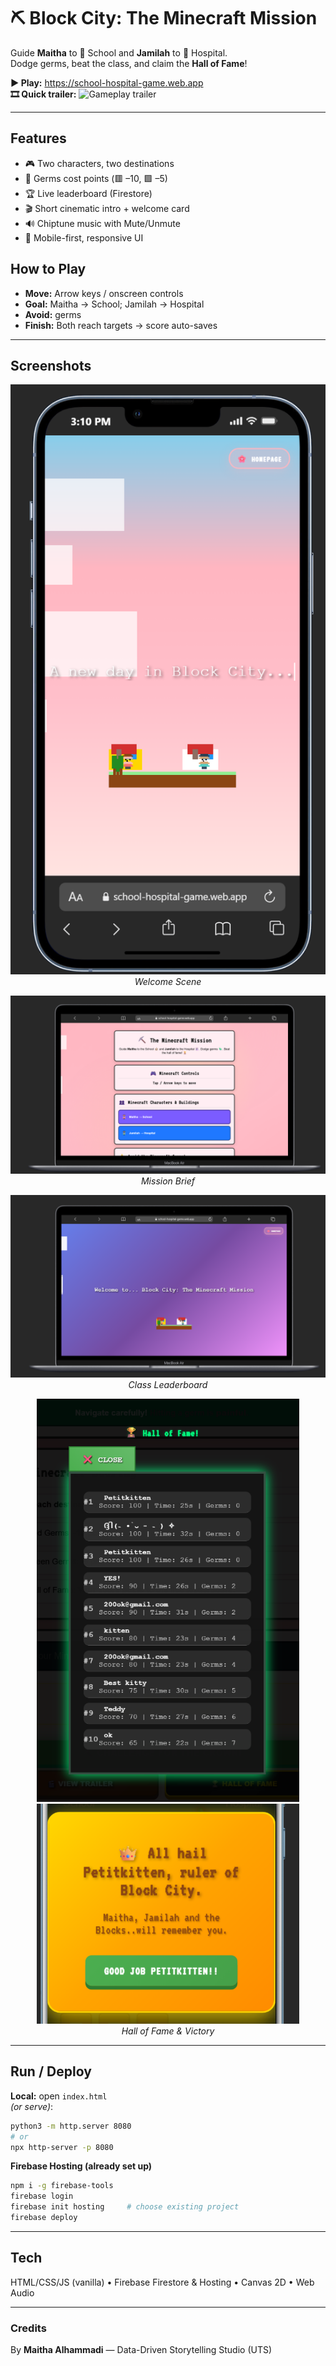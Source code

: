 # ⛏️ Block City: The Minecraft Mission

Guide **Maitha** to 🏫 School and **Jamilah** to 🏥 Hospital.  
Dodge germs, beat the class, and claim the **Hall of Fame**!

**▶️ Play:** https://school-hospital-game.web.app  
**🎞️ Quick trailer:** ![Gameplay trailer](docs/media/demo.gif)

---

## Features
- 🎮 Two characters, two destinations
- 🦠 Germs cost points (🟥 –10, 🟩 –5)
- 🏆 Live leaderboard (Firestore)
- 🎬 Short cinematic intro + welcome card
- 🔊 Chiptune music with Mute/Unmute
- 📱 Mobile-first, responsive UI

## How to Play
- **Move:** Arrow keys / onscreen controls  
- **Goal:** Maitha → School; Jamilah → Hospital  
- **Avoid:** germs  
- **Finish:** Both reach targets → score auto-saves

---

## Screenshots
<p align="center">
  <img src="docs/media/scene_welcome.png" width="560"><br>
  <em>Welcome Scene</em>
</p>
<p align="center">
  <img src="docs/media/mission_brief.png" width="560"><br>
  <em>Mission Brief</em>
</p>
<p align="center">
  <img src="docs/media/leaderboard.png" width="560"><br>
  <em>Class Leaderboard</em>
</p>
<p align="center">
  <img src="docs/media/hall_of_fame.png" width="420">
  <img src="docs/media/end_trophy.png" width="420"><br>
  <em>Hall of Fame & Victory</em>
</p>

---

## Run / Deploy
**Local:** open `index.html`  
*(or serve)*:
```bash
python3 -m http.server 8080
# or
npx http-server -p 8080
```

**Firebase Hosting (already set up)**

```bash
npm i -g firebase-tools
firebase login
firebase init hosting     # choose existing project
firebase deploy
```

---

## Tech

HTML/CSS/JS (vanilla) • Firebase Firestore & Hosting • Canvas 2D • Web Audio

---

### Credits

By **Maitha Alhammadi** — Data-Driven Storytelling Studio (UTS)